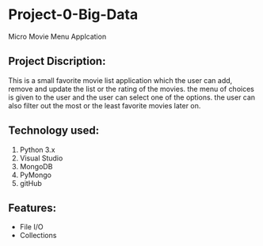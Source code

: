 # Project-0-Big-Data
Micro Movie Menu Applcation

## Project Discription: 

This is a small favorite movie list application which the user can add, remove and update the list or the rating of the movies. the menu of choices is given to the user and the user can select one of 
the options. the user can also filter out the most or the least favorite movies later on. 

## Technology used:
1. Python 3.x
2. Visual Studio
3. MongoDB
4. PyMongo
5. gitHub

## Features:
- File I/O
- Collections





